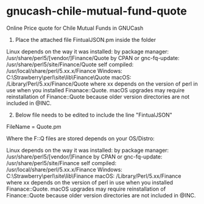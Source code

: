 # gnucash-chile-mutual-fund-quote
Online Price quote for Chile Mutual Funds in GNUCash
1. Place the attached file FintualJSON.pm inside the folder

Linux depends on the way it was installed:
by package manager: /usr/share/perl5/[vendor/]Finance/Quote
by CPAN or gnc-fq-update: /usr/share/perl5/site/Finance/Quote
self compiled: /usr/local/share/perl/5.xx.x/Finance
Windows: C:\Strawberry\perl\site\lib\Finance\Quote
macOS: /Library/Perl/5.xx/Finance/Quote  where xx depends on the version of perl in use when you installed Finanace::Quote.
macOS upgrades may require reinstallation of Finance::Quote because older version directories are not included in @INC.

2. Below file needs to be edited to include the line "FintualJSON"

FileName = Quote.pm

Where the F::Q files are stored depends on your OS/Distro:

Linux depends on the way it was installed:
by package manager: /usr/share/perl5/[vendor/]Finance
by CPAN or gnc-fq-update: /usr/share/perl5/site/Finance
self compiled: /usr/local/share/perl/5.xx.x/Finance
Windows: C:\Strawberry\perl\site\lib\Finance
macOS: /Library/Perl/5.xx/Finance where xx depends on the version of perl in use when you installed Finanace::Quote.
macOS upgrades may require reinstallation of Finance::Quote because older version directories are not included in @INC.
